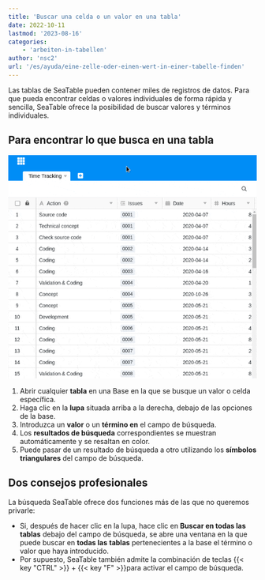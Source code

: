 ```yaml
---
title: 'Buscar una celda o un valor en una tabla'
date: 2022-10-11
lastmod: '2023-08-16'
categories:
    - 'arbeiten-in-tabellen'
author: 'nsc2'
url: '/es/ayuda/eine-zelle-oder-einen-wert-in-einer-tabelle-finden'
---
```


Las tablas de SeaTable pueden contener miles de registros de datos. Para que pueda encontrar celdas o valores individuales de forma rápida y sencilla, SeaTable ofrece la posibilidad de buscar valores y términos individuales.

## Para encontrar lo que busca en una tabla

![Buscar una celda o un valor en una tabla](images/Finding-a-cell-or-value-in-a-table-in-SeTable.gif)

1. Abrir cualquier **tabla** en una Base en la que se busque un valor o celda específica.
2. Haga clic en la **lupa** situada arriba a la derecha, debajo de las opciones de la base.
3. Introduzca un **valor** o un **término en** el campo de búsqueda.
4. Los **resultados de búsqueda** correspondientes se muestran automáticamente y se resaltan en color.
5. Puede pasar de un resultado de búsqueda a otro utilizando los **símbolos triangulares** del campo de búsqueda.

## Dos consejos profesionales

La búsqueda SeaTable ofrece dos funciones más de las que no queremos privarle:

- Si, después de hacer clic en la lupa, hace clic en **Buscar en todas las tablas** debajo del campo de búsqueda, se abre una ventana en la que puede buscar en **todas las** **tablas** pertenecientes a la base el término o valor que haya introducido.
- Por supuesto, SeaTable también admite la combinación de teclas {{< key "CTRL" >}} + {{< key "F" >}}para activar el campo de búsqueda.
